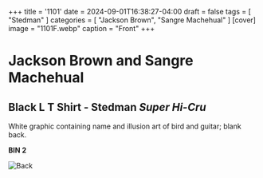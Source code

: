 +++
title = '1101'
date = 2024-09-01T16:38:27-04:00
draft = false
tags = [ "Stedman" ]
categories = [ "Jackson Brown", "Sangre Machehual" ]
[cover]
image = "1101F.webp"
caption = "Front"
+++
# Jackson Brown and Sangre Machehual
## Black L T Shirt - Stedman *Super Hi-Cru*

White graphic containing name and illusion art of bird and guitar; blank back.

**BIN 2**

![Back](/1101B.webp)
